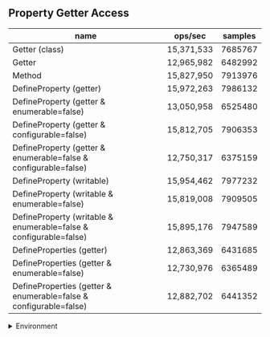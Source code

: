 ## Property Getter Access

|name|ops/sec|samples|
|-|-|-|
|Getter (class)|15,371,533|7685767|
|Getter|12,965,982|6482992|
|Method|15,827,950|7913976|
|DefineProperty (getter)|15,972,263|7986132|
|DefineProperty (getter & enumerable=false)|13,050,958|6525480|
|DefineProperty (getter & configurable=false)|15,812,705|7906353|
|DefineProperty (getter & enumerable=false & configurable=false)|12,750,317|6375159|
|DefineProperty (writable)|15,954,462|7977232|
|DefineProperty (writable & enumerable=false)|15,819,008|7909505|
|DefineProperty (writable & enumerable=false & configurable=false)|15,895,176|7947589|
|DefineProperties (getter)|12,863,369|6431685|
|DefineProperties (getter & enumerable=false)|12,730,976|6365489|
|DefineProperties (getter & enumerable=false & configurable=false)|12,882,702|6441352|


<details>
<summary>Environment</summary>

* __Machine:__ linux x64 | 4 vCPUs | 7.6GB Mem
* __Run:__ Wed Sep 25 2024 22:09:44 GMT+0000 (Coordinated Universal Time)
</details>

<!--
{"environment":{"platform":"linux","arch":"x64","cpus":4,"totalMemory":7.597896575927734},"benchmarks":[{"name":"Getter (class)","opsSec":15371533.331449524,"samples":7685767},{"name":"Getter","opsSec":12965982.667056642,"samples":6482992},{"name":"Method","opsSec":15827950.954042712,"samples":7913976},{"name":"DefineProperty (getter)","opsSec":15972263.025249433,"samples":7986132},{"name":"DefineProperty (getter & enumerable=false)","opsSec":13050958.885661447,"samples":6525480},{"name":"DefineProperty (getter & configurable=false)","opsSec":15812705.345897585,"samples":7906353},{"name":"DefineProperty (getter & enumerable=false & configurable=false)","opsSec":12750317.571087332,"samples":6375159},{"name":"DefineProperty (writable)","opsSec":15954462.921551816,"samples":7977232},{"name":"DefineProperty (writable & enumerable=false)","opsSec":15819008.315887082,"samples":7909505},{"name":"DefineProperty (writable & enumerable=false & configurable=false)","opsSec":15895176.807959987,"samples":7947589},{"name":"DefineProperties (getter)","opsSec":12863369.855857281,"samples":6431685},{"name":"DefineProperties (getter & enumerable=false)","opsSec":12730976.201868564,"samples":6365489},{"name":"DefineProperties (getter & enumerable=false & configurable=false)","opsSec":12882702.809227265,"samples":6441352}]}-->
